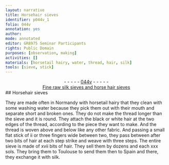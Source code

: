 ```yaml
---
layout: narrative
title: Horsehair sieves
identifier: p044v_1
folio: 044v
annotation: yes
author:
mode: annotated
editor: GR8975 Seminar Participants
rights: Public Domain
purposes: [observation, making]
activities: []
materials: [horsetail hairy, water, thread, hair, silk]
tools: [sieve, stick]
---
```


 <div class="folio" align="center">- - - - - <a href="http://gallica.bnf.fr/ark:/12148/btv1b10500001g/f94.image" target="_blank">044v</a> - - - - - </div>   <div class="annotation" align="center"><a href="https://drive.google.com/drive/search?q=annotation%20sieves" target="_blank">Fine raw silk sieves and horse hair sieves</a> </div> 
## Horsehair sieves

 
They are made often in <span class="place">Normandy</span> with <span class="material">horsetail hairy</span> that they clean with some washing <span class="material">water</span> because they pick them out with their mouth and separate short and broken ones. They do not make the <span class="material">thread</span> longer than the <span class="tool">sieve</span> and it is round. They attach the black or white <span class="material">hair</span> at the two edges of the thread, according to the piece they want to make. And the thread is woven above and below like any other fabric. And passing a small flat <span class="tool">stick</span> of ii or three fingers wide between two, they pass between after two bits of hair at each step strike and weave with three steps. The entire sieve is made of xvii bits of hair. They sell them by dozens and each xxx sols. They bring them to <span class="place">Toulouse</span> to send them then to <span class="place">Spain</span> and there, they exchange it with <span class="material">silk</span>.
 